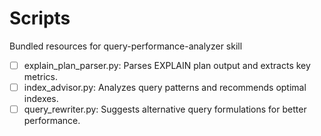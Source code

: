 # Scripts

Bundled resources for query-performance-analyzer skill

- [ ] explain_plan_parser.py: Parses EXPLAIN plan output and extracts key metrics.
- [ ] index_advisor.py: Analyzes query patterns and recommends optimal indexes.
- [ ] query_rewriter.py: Suggests alternative query formulations for better performance.
